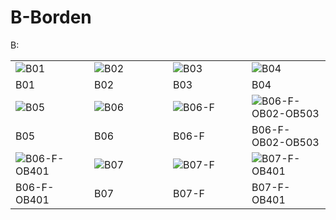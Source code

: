 # B-Borden

B:

<table style="width: 100%; border-collapse: collapse;">
  <colgroup>
    <col style="width: 25%;">
    <col style="width: 25%;">
    <col style="width: 25%;">
    <col style="width: 25%;">
  </colgroup>
<tr>
<td><img src="https://raw.githubusercontent.com/nl-digigo/NLCS/1b85445d40c86ab5eea2aaeffc71694da8e5fbe9/symbolen/concept/5.1/svg/SVW-VERKEERSTEKEN_BORD_B01-SO.svg" alt="B01"></td>
<td><img src="https://raw.githubusercontent.com/nl-digigo/NLCS/1b85445d40c86ab5eea2aaeffc71694da8e5fbe9/symbolen/concept/5.1/svg/SVW-VERKEERSTEKEN_BORD_B02-SO.svg" alt="B02"></td>
<td><img src="https://raw.githubusercontent.com/nl-digigo/NLCS/1b85445d40c86ab5eea2aaeffc71694da8e5fbe9/symbolen/concept/5.1/svg/SVW-VERKEERSTEKEN_BORD_B03-SO.svg" alt="B03"></td>
<td><img src="https://raw.githubusercontent.com/nl-digigo/NLCS/1b85445d40c86ab5eea2aaeffc71694da8e5fbe9/symbolen/concept/5.1/svg/SVW-VERKEERSTEKEN_BORD_B04-SO.svg" alt="B04"></td>
</tr>
<tr>
<td>B01</td><td>B02</td><td>B03</td><td>B04</td></tr>
<tr>
<td><img src="https://raw.githubusercontent.com/nl-digigo/NLCS/1b85445d40c86ab5eea2aaeffc71694da8e5fbe9/symbolen/concept/5.1/svg/SVW-VERKEERSTEKEN_BORD_B05-SO.svg" alt="B05"></td>
<td><img src="https://raw.githubusercontent.com/nl-digigo/NLCS/1b85445d40c86ab5eea2aaeffc71694da8e5fbe9/symbolen/concept/5.1/svg/SVW-VERKEERSTEKEN_BORD_B06-SO.svg" alt="B06"></td>
<td><img src="https://raw.githubusercontent.com/nl-digigo/NLCS/1b85445d40c86ab5eea2aaeffc71694da8e5fbe9/symbolen/concept/5.1/svg/SVW-VERKEERSTEKEN_BORD_B06_F-SO.svg" alt="B06-F"></td>
<td><img src="https://raw.githubusercontent.com/nl-digigo/NLCS/1b85445d40c86ab5eea2aaeffc71694da8e5fbe9/symbolen/concept/5.1/svg/SVW-VERKEERSTEKEN_BORD_B06_F_OB02_OB503-SO.svg" alt="B06-F-OB02-OB503"></td>
</tr>
<tr>
<td>B05</td><td>B06</td><td>B06-F</td><td>B06-F-OB02-OB503</td></tr>
<tr>
<td><img src="https://raw.githubusercontent.com/nl-digigo/NLCS/1b85445d40c86ab5eea2aaeffc71694da8e5fbe9/symbolen/concept/5.1/svg/SVW-VERKEERSTEKEN_BORD_B06_F_OB401-SO.svg" alt="B06-F-OB401"></td>
<td><img src="https://raw.githubusercontent.com/nl-digigo/NLCS/1b85445d40c86ab5eea2aaeffc71694da8e5fbe9/symbolen/concept/5.1/svg/SVW-VERKEERSTEKEN_BORD_B07-SO.svg" alt="B07"></td>
<td><img src="https://raw.githubusercontent.com/nl-digigo/NLCS/1b85445d40c86ab5eea2aaeffc71694da8e5fbe9/symbolen/concept/5.1/svg/SVW-VERKEERSTEKEN_BORD_B07_F-SO.svg" alt="B07-F"></td>
<td><img src="https://raw.githubusercontent.com/nl-digigo/NLCS/1b85445d40c86ab5eea2aaeffc71694da8e5fbe9/symbolen/concept/5.1/svg/SVW-VERKEERSTEKEN_BORD_B07_F_OB401-SO.svg" alt="B07-F-OB401"></td></tr>
<tr>
<td>B06-F-OB401</td><td>B07</td><td>B07-F</td><td>B07-F-OB401</td></tr>

</table>